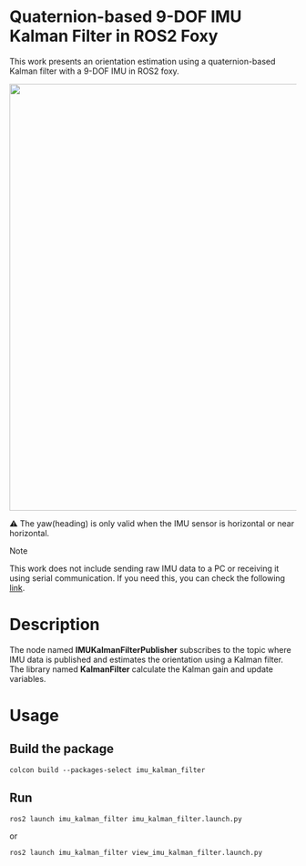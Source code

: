 # Quaternion-based 9-DOF IMU Kalman Filter in ROS2 Foxy

This work presents an orientation estimation using a quaternion-based Kalman filter with a 9-DOF IMU in ROS2 foxy.

<p align = "left">
 <img src = "https://github.com/user-attachments/assets/8a27cac1-5f29-4b08-b172-7c73ea0b62c0" width=750/>
</p>

 :warning: The yaw(heading) is only valid when the IMU sensor is horizontal or near horizontal.

> [!NOTE]
> This work does not include sending raw IMU data to a PC or receiving it using serial communication. If you need this, you can check the following [link](https://github.com/SeonilChoi/MPU-9250-Serial-Communication-in-ROS2-Foxy.git).

# Description

The node named **IMUKalmanFilterPublisher** subscribes to the topic where IMU data is published and estimates the orientation using a Kalman filter.
The library named **KalmanFilter** calculate the Kalman gain and update variables.

# Usage

## Build the package

```
colcon build --packages-select imu_kalman_filter
```

## Run

```
ros2 launch imu_kalman_filter imu_kalman_filter.launch.py
```

or

```
ros2 launch imu_kalman_filter view_imu_kalman_filter.launch.py
```
